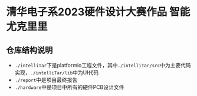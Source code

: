 # 清华电子系2023硬件设计大赛作品 智能尤克里里

## 仓库结构说明

- `./intelliTar`下是platformio工程文件，其中`./intelliTar/src`中为主要代码实现，`./intelliTar/lib`中为UI代码
- `./report`中是项目最终报告
- `./hardware`中是项目中所有的硬件PCB设计文件

### 
